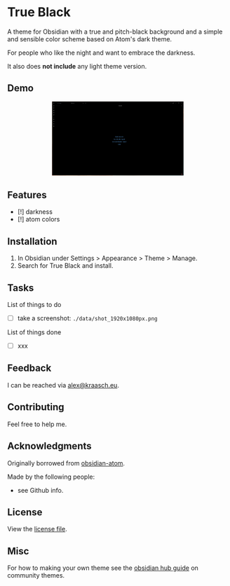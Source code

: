 
# True Black

A theme for Obsidian with a true and pitch-black background and a simple and sensible color scheme based on Atom's dark theme.

For people who like the night and want to embrace the darkness.

It also does **not include** any light theme version.

## Demo

<p align="center">
  <img src="./data/shot_1920x1080px.png" width="300"/>
</p>

## Features

  - [!] darkness
  - [!] atom colors

## Installation

  1. In Obsidian under Settings > Appearance > Theme > Manage.
  2. Search for True Black and install.

## Tasks

List of things to do

  - [ ] take a screenshot: `./data/shot_1920x1080px.png`

List of things done

  - [ ] xxx

## Feedback

I can be reached via [alex@kraasch.eu](mailto:alex@kraasch.eu).

## Contributing

Feel free to help me.

## Acknowledgments

Originally borrowed from [obsidian-atom](https://github.com/kognise/obsidian-atom/).

Made by the following people:

  - see Github info.

## License

View the [license file](./LICENSE).

## Misc

For how to making your own theme see the [obsidian hub guide](https://publish.obsidian.md/hub/04+-+Guides%2C+Workflows%2C+%26+Courses/Guides/How+to+add+your+theme+to+the+community+theme+store) on community themes.

